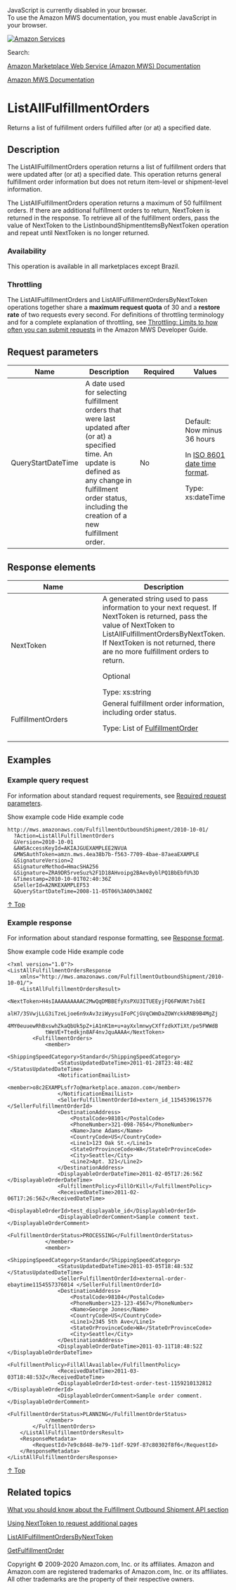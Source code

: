 <div id="MWSDX_noscript">

JavaScript is currently disabled in your browser.  
To use the Amazon MWS documentation, you must enable JavaScript in your
browser.

</div>

<div id="MWSDX_divtop">

[![Amazon
Services](https://images-na.ssl-images-amazon.com/images/G/08/mwsportal/fr_FR/amazonservices.gif "Amazon Services")](http://services.amazon.fr)

<div id="MWSDX_search">

<span id="MWSDX_searchlbl">Search:</span>

</div>

  
<span id="MWSDX_titlebar">[Amazon Marketplace Web Service (Amazon MWS)
Documentation](https://developer.amazonservices.fr/gp/mws/docs.html)</span>

</div>

<div id="MWSDX_divbottom">

<div id="MWSDX_divleft">

<div id="MWSDX_toc">

</div>

</div>

<div id="MWSDX_divright">

<div id="MWSDX_content">

<span id="MWSDX_breadcrumbs">[Amazon MWS
Documentation](https://developer.amazonservices.fr/gp/mws/docs.html)</span>

<div id="FBAOutbound_ListAllFulfillmentOrders" class="nested0">

# ListAllFulfillmentOrders

<div class="body">

<span class="ph">Returns a list of fulfillment orders fulfilled after
(or at) a specified date.</span>

</div>

<div id="Description" class="topic concept nested1">

## Description

<div class="body conbody">

The <span class="keyword apiname">ListAllFulfillmentOrders</span>
operation returns a list of fulfillment orders that were updated after
(or at) a specified date. This operation returns general fulfillment
order information but does not return item-level or shipment-level
information.

The <span class="keyword apiname">ListAllFulfillmentOrders</span>
operation returns a maximum of 50 fulfillment orders. If there are
additional fulfillment orders to return, <span
class="keyword parmname">NextToken</span> is returned in the response.
To retrieve all of the fulfillment orders, pass the value of <span
class="keyword parmname">NextToken</span> to the <span
class="keyword apiname">ListInboundShipmentItemsByNextToken</span>
operation and repeat until <span
class="keyword parmname">NextToken</span> is no longer returned.

<div class="section">

### Availability

This operation is available in all marketplaces except Brazil.

</div>

<div class="section">

### Throttling

The <span class="keyword apiname">ListAllFulfillmentOrders</span> and
<span class="keyword apiname">ListAllFulfillmentOrdersByNextToken</span>
operations together share a **maximum request quota** of 30 and a
**restore rate** of two requests every second. <span class="ph">For
definitions of throttling terminology and for a complete explanation of
throttling, see
<a href="../dev_guide/DG_Throttling.md" class="xref">Throttling: Limits to how often you can submit requests</a>
in the <span class="ph">Amazon MWS Developer Guide</span>.</span>

</div>

</div>

</div>

<div id="RequestParameters" class="topic reference nested1">

## Request parameters

<div class="body refbody">

<div class="tablenoborder">

<table id="RequestParameters__RequestParametersTable" class="table" data-cellpadding="4" data-cellspacing="0" data-summary="" data-frame="border" data-border="1" data-rules="all">
<colgroup>
<col style="width: 25%" />
<col style="width: 25%" />
<col style="width: 25%" />
<col style="width: 25%" />
</colgroup>
<thead class="thead" data-align="left">
<tr class="header row">
<th id="d113764e148" class="entry" data-valign="top" width="26.577181208053695%">Name</th>
<th id="d113764e151" class="entry" data-valign="top" width="29.39597315436242%">Description</th>
<th id="d113764e154" class="entry" data-valign="top" width="13.422818791946309%">Required</th>
<th id="d113764e157" class="entry" data-valign="top" width="30.604026845637584%">Values</th>
</tr>
</thead>
<tbody class="tbody">
<tr class="odd row">
<td class="entry" data-valign="top" width="26.577181208053695%" headers="d113764e148 "><span class="keyword parmname">QueryStartDateTime</span></td>
<td class="entry" data-valign="top" width="29.39597315436242%" headers="d113764e151 ">A date used for selecting fulfillment orders that were last updated after (or at) a specified time. An update is defined as any change in fulfillment order status, including the creation of a new fulfillment order.</td>
<td class="entry" data-valign="top" width="13.422818791946309%" headers="d113764e154 ">No</td>
<td class="entry" data-valign="top" width="30.604026845637584%" headers="d113764e157 ">Default: Now minus 36 hours
<p>In <span class="ph"><a href="../dev_guide/DG_ISO8601.md" class="xref">ISO 8601 date time format</a></span>.</p>
<p><span class="ph">Type: xs:dateTime</span></p></td>
</tr>
</tbody>
</table>

</div>

</div>

</div>

<div id="ResponseElements" class="topic reference nested1">

## Response elements

<div class="body refbody">

<div class="tablenoborder">

<table id="ResponseElements__ResponseElementsTable" class="table" data-cellpadding="4" data-cellspacing="0" data-summary="" data-frame="border" data-border="1" data-rules="all">
<colgroup>
<col style="width: 50%" />
<col style="width: 50%" />
</colgroup>
<thead class="thead" data-align="left">
<tr class="header row">
<th id="d113764e221" class="entry" data-valign="top" width="25.380710659898476%">Name</th>
<th id="d113764e224" class="entry" data-valign="top" width="74.61928934010153%">Description</th>
</tr>
</thead>
<tbody class="tbody">
<tr class="odd row">
<td class="entry" data-valign="top" width="25.380710659898476%" headers="d113764e221 "><span class="keyword parmname">NextToken</span></td>
<td class="entry" data-valign="top" width="74.61928934010153%" headers="d113764e224 ">A generated string used to pass information to your next request. If <span class="keyword parmname">NextToken</span> is returned, pass the value of <span class="keyword parmname">NextToken</span> to <span class="keyword apiname">ListAllFulfillmentOrdersByNextToken</span>. If <span class="keyword parmname">NextToken</span> is not returned, there are no more fulfillment orders to return.
<p>Optional</p>
<span class="ph">Type: xs:string</span></td>
</tr>
<tr class="even row">
<td class="entry" data-valign="top" width="25.380710659898476%" headers="d113764e221 "><span class="keyword parmname">FulfillmentOrders</span></td>
<td class="entry" data-valign="top" width="74.61928934010153%" headers="d113764e224 ">General fulfillment order information, including order status.
<p>Type: List of <a href="FBAOutbound_Datatypes.md#FulfillmentOrder" class="xref" title="General information about a fulfillment order, including its status.">FulfillmentOrder</a></p></td>
</tr>
</tbody>
</table>

</div>

</div>

</div>

<div id="Examples" class="topic reference nested1">

## Examples

<div class="body refbody">

<div class="section">

### Example query request

<span class="ph">For information about standard request requirements,
see
<a href="../dev_guide/DG_RequiredRequestParameters.md" class="xref">Required request parameters</a>.</span>

<span class="ph expander"> <span class="keyword parmname xshow">Show
example code</span> <span class="keyword parmname xhide">Hide example
code</span> </span>

<div class="sectiondiv content">

``` pre
http://mws.amazonaws.com/FulfillmentOutboundShipment/2010-10-01/
  ?Action=ListAllFulfillmentOrders
  &Version=2010-10-01
  &AWSAccessKeyId=AKIAJGUEXAMPLEE2NVUA
  &MWSAuthToken=amzn.mws.4ea38b7b-f563-7709-4bae-87aeaEXAMPLE
  &SignatureVersion=2
  &SignatureMethod=HmacSHA256
  &Signature=ZRA9DR5rveSuz%2F1D18AHvoipg2BAev8yblPQ1BbEbfU%3D
  &Timestamp=2010-10-01T02:40:36Z
  &SellerId=A2NKEXAMPLEF53
  &QueryStartDateTime=2008-11-05T06%3A00%3A00Z
```

<a href="#Examples" class="xref">↑ Top</a>

</div>

</div>

<div class="section">

### Example response

<span class="ph">For information about standard response formatting, see
<a href="../dev_guide/DG_ResponseFormat.md" class="xref">Response format</a>.</span>

<span class="ph expander"> <span class="keyword parmname xshow">Show
example code</span> <span class="keyword parmname xhide">Hide example
code</span> </span>

<div class="sectiondiv content">

``` pre
<?xml version="1.0"?>
<ListAllFulfillmentOrdersResponse
    xmlns="http://mws.amazonaws.com/FulfillmentOutboundShipment/2010-10-01/">
    <ListAllFulfillmentOrdersResult>
        <NextToken>H4sIAAAAAAAAAC2MwQqDMBBEfyXsPXU3ITUEEyjFQ6FWUNt7sbEI
            alH7/3SVwjLLG3iTzeLjoe6n9xAv3ziWyysuIFoPCjGVqCWmDaZOWYckkRNB9B4MgZj
            4MY0euuewRhBxswhZkaQbUk5pZ+iA1nK1m+u+ayXxlmnwyCXffzdkXTiXt/pe5FWWdB
            tWeVE+Ttedkjn8AF4nvJquAAAA</NextToken>
        <FulfillmentOrders>
            <member>
                <ShippingSpeedCategory>Standard</ShippingSpeedCategory>
                <StatusUpdatedDateTime>2011-01-28T23:48:48Z </StatusUpdatedDateTime>
                <NotificationEmailList>
                    <member>o8c2EXAMPLsfr7o@marketplace.amazon.com</member>
                </NotificationEmailList>
                <SellerFulfillmentOrderId>extern_id_1154539615776 </SellerFulfillmentOrderId>
                <DestinationAddress>
                    <PostalCode>98101</PostalCode>
                    <PhoneNumber>321-098-7654</PhoneNumber>
                    <Name>Jane Adams</Name>
                    <CountryCode>US</CountryCode>
                    <Line1>123 Oak St.</Line1>
                    <StateOrProvinceCode>WA</StateOrProvinceCode>
                    <City>Seattle</City>
                    <Line2>Apt. 321</Line2>
                </DestinationAddress>
                <DisplayableOrderDateTime>2011-02-05T17:26:56Z </DisplayableOrderDateTime>
                <FulfillmentPolicy>FillOrKill</FulfillmentPolicy>
                <ReceivedDateTime>2011-02-06T17:26:56Z</ReceivedDateTime>
                <DisplayableOrderId>test_displayable_id</DisplayableOrderId>
                <DisplayableOrderComment>Sample comment text. </DisplayableOrderComment>
                <FulfillmentOrderStatus>PROCESSING</FulfillmentOrderStatus>
            </member>
            <member>
                <ShippingSpeedCategory>Standard</ShippingSpeedCategory>
                <StatusUpdatedDateTime>2011-03-05T18:48:53Z </StatusUpdatedDateTime>
                <SellerFulfillmentOrderId>external-order-ebaytime1154557376014 </SellerFulfillmentOrderId>
                <DestinationAddress>
                    <PostalCode>98104</PostalCode>
                    <PhoneNumber>123-123-4567</PhoneNumber>
                    <Name>George Jones</Name>
                    <CountryCode>US</CountryCode>
                    <Line1>2345 5th Ave</Line1>
                    <StateOrProvinceCode>WA</StateOrProvinceCode>
                    <City>Seattle</City>
                </DestinationAddress>
                <DisplayableOrderDateTime>2011-03-11T18:48:52Z </DisplayableOrderDateTime>
                <FulfillmentPolicy>FillAllAvailable</FulfillmentPolicy>
                <ReceivedDateTime>2011-03-03T18:48:53Z</ReceivedDateTime>
                <DisplayableOrderId>test-order-test-1159210132812 </DisplayableOrderId>
                <DisplayableOrderComment>Sample order comment. </DisplayableOrderComment>
                <FulfillmentOrderStatus>PLANNING</FulfillmentOrderStatus>
            </member>
        </FulfillmentOrders>
    </ListAllFulfillmentOrdersResult>
    <ResponseMetadata>
        <RequestId>7e9c8d48-8e79-11df-929f-87c80302f8f6</RequestId>
    </ResponseMetadata>
</ListAllFulfillmentOrdersResponse>
```

<a href="#Examples" class="xref">↑ Top</a>

</div>

</div>

</div>

</div>

<div id="RelatedTopics" class="topic nested1">

## Related topics

<div class="body">

<a href="FBAOutbound_Overview.md" class="xref">What you should know about the Fulfillment Outbound Shipment API section</a>

<a href="../dev_guide/DG_NextToken.md" class="xref">Using NextToken to request additional pages</a>

<a href="FBAOutbound_ListAllFulfillmentOrdersByNextToken.md" class="xref" title="Returns the next page of fulfillment orders using the NextToken parameter.">ListAllFulfillmentOrdersByNextToken</a>

<a href="FBAOutbound_GetFulfillmentOrder.md" class="xref" title="Returns a fulfillment order based on a specified SellerFulfillmentOrderId.">GetFulfillmentOrder</a>

</div>

</div>

</div>

<div id="MWSDX_footer">

Copyright © 2009-2020 Amazon.com, Inc. or its affiliates. Amazon and
Amazon.com are registered trademarks of Amazon.com, Inc. or its
affiliates. All other trademarks are the property of their respective
owners.

</div>

</div>

</div>

<div style="clear: both;">

</div>

</div>
